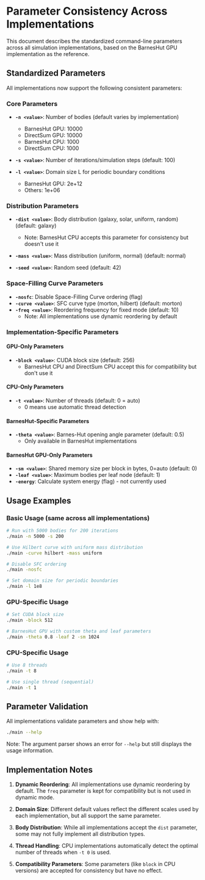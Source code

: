 # Parameter Consistency Across Implementations

This document describes the standardized command-line parameters across all simulation implementations, based on the BarnesHut GPU implementation as the reference.

## Standardized Parameters

All implementations now support the following consistent parameters:

### Core Parameters
- **`-n <value>`**: Number of bodies (default varies by implementation)
  - BarnesHut GPU: 10000
  - DirectSum GPU: 10000  
  - BarnesHut CPU: 1000
  - DirectSum CPU: 1000

- **`-s <value>`**: Number of iterations/simulation steps (default: 100)

- **`-l <value>`**: Domain size L for periodic boundary conditions
  - BarnesHut GPU: 2e+12
  - Others: 1e+06

### Distribution Parameters
- **`-dist <value>`**: Body distribution (galaxy, solar, uniform, random) (default: galaxy)
  - Note: BarnesHut CPU accepts this parameter for consistency but doesn't use it
  
- **`-mass <value>`**: Mass distribution (uniform, normal) (default: normal)

- **`-seed <value>`**: Random seed (default: 42)

### Space-Filling Curve Parameters
- **`-nosfc`**: Disable Space-Filling Curve ordering (flag)
- **`-curve <value>`**: SFC curve type (morton, hilbert) (default: morton)
- **`-freq <value>`**: Reordering frequency for fixed mode (default: 10)
  - Note: All implementations use dynamic reordering by default

### Implementation-Specific Parameters

#### GPU-Only Parameters
- **`-block <value>`**: CUDA block size (default: 256)
  - BarnesHut CPU and DirectSum CPU accept this for compatibility but don't use it

#### CPU-Only Parameters  
- **`-t <value>`**: Number of threads (default: 0 = auto)
  - 0 means use automatic thread detection

#### BarnesHut-Specific Parameters
- **`-theta <value>`**: Barnes-Hut opening angle parameter (default: 0.5)
  - Only available in BarnesHut implementations

#### BarnesHut GPU-Only Parameters
- **`-sm <value>`**: Shared memory size per block in bytes, 0=auto (default: 0)
- **`-leaf <value>`**: Maximum bodies per leaf node (default: 1)
- **`-energy`**: Calculate system energy (flag) - not currently used

## Usage Examples

### Basic Usage (same across all implementations)
```bash
# Run with 5000 bodies for 200 iterations
./main -n 5000 -s 200

# Use Hilbert curve with uniform mass distribution
./main -curve hilbert -mass uniform

# Disable SFC ordering
./main -nosfc

# Set domain size for periodic boundaries
./main -l 1e8
```

### GPU-Specific Usage
```bash
# Set CUDA block size
./main -block 512

# BarnesHut GPU with custom theta and leaf parameters
./main -theta 0.8 -leaf 2 -sm 1024
```

### CPU-Specific Usage
```bash
# Use 8 threads
./main -t 8

# Use single thread (sequential)
./main -t 1
```

## Parameter Validation

All implementations validate parameters and show help with:
```bash
./main --help
```

Note: The argument parser shows an error for `--help` but still displays the usage information.

## Implementation Notes

1. **Dynamic Reordering**: All implementations use dynamic reordering by default. The `freq` parameter is kept for compatibility but is not used in dynamic mode.

2. **Domain Size**: Different default values reflect the different scales used by each implementation, but all support the same parameter.

3. **Body Distribution**: While all implementations accept the `dist` parameter, some may not fully implement all distribution types.

4. **Thread Handling**: CPU implementations automatically detect the optimal number of threads when `-t 0` is used.

5. **Compatibility Parameters**: Some parameters (like `block` in CPU versions) are accepted for consistency but have no effect. 